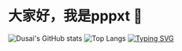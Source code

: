# 大家好，我是pppxt 👋
![Dusai's GitHub stats](https://github-readme-stats.vercel.app/api?username=pppxt)
![Top Langs](https://github-readme-stats.vercel.app/api/top-langs/?username=pppxt&layout=compact)
[![Typing SVG](https://readme-typing-svg.demolab.com?font=Fira+Code&size=50&pause=1000&color=A393F7&center=true&vCenter=true&random=false&width=800&height=150&lines=%E5%B0%8F%E8%A3%B4%E7%A5%9D%E6%82%A8%E4%BB%8A%E5%A4%A9%E6%84%89%E5%BF%AB%EF%BC%81)](https://git.io/typing-svg)
<!--
**pppxt/pppxt** is a ✨ _special_ ✨ repository because its `README.md` (this file) appears on your GitHub profile.

Here are some ideas to get you started:

- 🔭 I’m currently working on ...
- 🌱 I’m currently learning ...
- 👯 I’m looking to collaborate on ...
- 🤔 I’m looking for help with ...
- 💬 Ask me about ...
- 📫 How to reach me: ...
- 😄 Pronouns: ...
- ⚡ Fun fact: ...
-->
